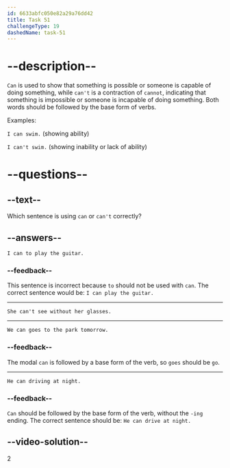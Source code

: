 ```yaml
---
id: 6633abfc050e82a29a76dd42
title: Task 51
challengeType: 19
dashedName: task-51
---
```


# --description--

`Can` is used to show that something is possible or someone is capable of doing something, while `can't` is a contraction of `cannot`, indicating that something is impossible or someone is incapable of doing something. Both words should be followed by the base form of verbs.

Examples:

`I can swim.` (showing ability)

`I can't swim.` (showing inability or lack of ability)

# --questions--

## --text--

Which sentence is using `can` or `can't` correctly?

## --answers--

`I can to play the guitar.`

### --feedback--

This sentence is incorrect because `to` should not be used with `can`. The correct sentence would be: `I can play the guitar.`

---

`She can't see without her glasses.`

---

`We can goes to the park tomorrow.`

### --feedback--

The modal `can` is followed by a base form of the verb, so `goes` should be `go`.

---

`He can driving at night.`

### --feedback--

`Can` should be followed by the base form of the verb, without the `-ing` ending. The correct sentence should be: `He can drive at night.`

## --video-solution--

2

